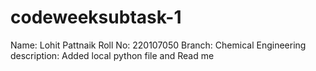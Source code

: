 # codeweeksubtask-1
Name: Lohit Pattnaik
Roll No: 220107050
Branch: Chemical Engineering
description: Added local python file and Read me
